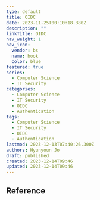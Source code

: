 ```yaml
---
type: default
title: OIDC
date: 2023-11-25T00:10:18.380Z
description: ""
linkTitle: OIDC
nav_weight: 1
nav_icon:
  vendor: bs
  name: book
  color: blue
featured: true
series:
  - Computer Science
  - IT Security
categories:
  - Computer Science
  - IT Security
  - OIDC
  - Authentication
tags:
  - Computer Science
  - IT Security
  - OIDC
  - Authentication
lastmod: 2023-12-13T07:40:26.300Z
authors: Hyunyoun Jo
draft: published
created: 2023-12-14T09:46
updated: 2023-12-14T09:46
---
```


## Reference
